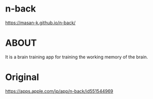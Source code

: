 # n-back

https://masan-k.github.io/n-back/

# ABOUT
It is a brain training app for training the working memory of the brain.

# Original
https://apps.apple.com/jp/app/n-back/id551544969
